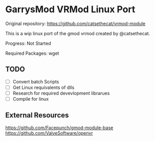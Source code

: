 # GarrysMod VRMod Linux Port
Original repository: https://github.com/catsethecat/vrmod-module

This is a wip linux port of the gmod vrmod created by @catsethecat.

Progress: Not Started

Required Packages: wget

## TODO
- [ ] Convert batch Scripts
- [ ] Get Linux requivalents of dlls
- [ ] Research for required devevlopment librarues
- [ ] Compile for linux

## External Resources
https://github.com/Facepunch/gmod-module-base
https://github.com/ValveSoftware/openvr